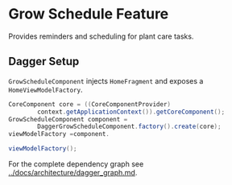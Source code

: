 # Grow Schedule Feature

Provides reminders and scheduling for plant care tasks.

## Dagger Setup

`GrowScheduleComponent` injects `HomeFragment` and exposes a
`HomeViewModelFactory`.

```java
CoreComponent core = ((CoreComponentProvider)
        context.getApplicationContext()).getCoreComponent();
GrowScheduleComponent component =
        DaggerGrowScheduleComponent.factory().create(core);
viewModelFactory =component.

viewModelFactory();
```

For the complete dependency graph see
[../docs/architecture/dagger_graph.md](../docs/architecture/dagger_graph.md).

